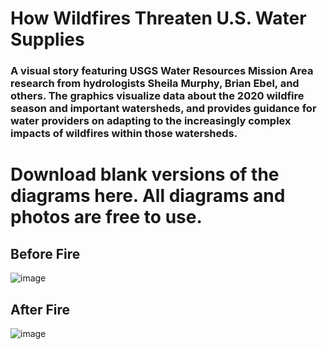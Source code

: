 # How Wildfires Threaten U.S. Water Supplies

### A visual story featuring USGS Water Resources Mission Area research from hydrologists Sheila Murphy, Brian Ebel, and others.  The graphics visualize data about the 2020 wildfire season and important watersheds, and provides guidance for water providers on adapting to the increasingly complex impacts of wildfires within those watersheds. 

# Download blank versions of the diagrams here.  All diagrams and photos are free to use.  

## Before Fire
![image](https://user-images.githubusercontent.com/25129074/98734487-ff823f00-236f-11eb-9414-5ea09a0c5a87.png)


## After Fire
![image](https://user-images.githubusercontent.com/25129074/98734396-e5486100-236f-11eb-8bf2-28e4a5e6ba35.png)
